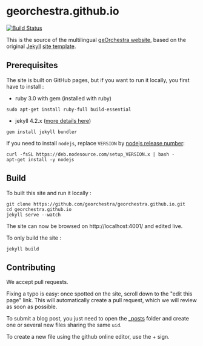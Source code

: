 georchestra.github.io
=====================

[![Build Status](https://travis-ci.org/georchestra/georchestra.github.io.svg?branch=master)](https://travis-ci.org/georchestra/georchestra.github.io)

This is the source of the multilingual [geOrchestra website](https://www.georchestra.org/), based on the original [Jekyll](https://jekyllrb.com/) [site template](https://github.com/jekyll/jekyll/tree/master/lib/site_template).


Prerequisites
-----

The site is built on GitHub pages, but if you want to run it locally, you first have to install :

- ruby 3.0 with gem (installed with ruby)

```
sudo apt-get install ruby-full build-essential
```

- jekyll 4.2.x ([more details here](https://jekyllrb.com/docs/installation/))

```
gem install jekyll bundler
```

If you need to install `nodejs`, replace `VERSION` by [nodejs release number](https://nodejs.org/en/about/releases/):

```
curl -fsSL https://deb.nodesource.com/setup_VERSION.x | bash -
apt-get install -y nodejs
```

Build
-----

To built this site and run it locally :

```
git clone https://github.com/georchestra/georchestra.github.io.git 
cd georchestra.github.io
jekyll serve --watch
```

The site can now be browsed on http://localhost:4001/ and edited live.

To only build the site :
```
jekyll build
```

Contributing
------------

We accept pull requests.

Fixing a typo is easy: once spotted on the site, scroll down to the "edit this page" link.
This will automatically create a pull request, which we will review as soon as possible.

To submit a blog post, you just need to open the [_posts](https://github.com/georchestra/georchestra.github.io/tree/master/_posts) folder and create one or several new files sharing the same ```uid```.

To create a new file using the github online editor, use the + sign.

